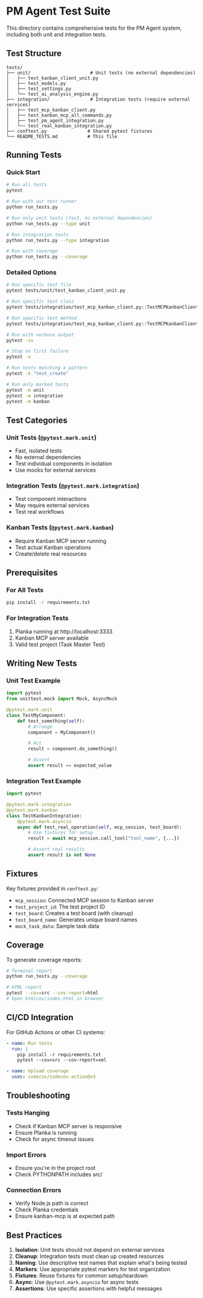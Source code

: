 # PM Agent Test Suite

This directory contains comprehensive tests for the PM Agent system, including both unit and integration tests.

## Test Structure

```
tests/
├── unit/                      # Unit tests (no external dependencies)
│   ├── test_kanban_client_unit.py
│   ├── test_models.py
│   ├── test_settings.py
│   └── test_ai_analysis_engine.py
├── integration/               # Integration tests (require external services)
│   ├── test_mcp_kanban_client.py
│   ├── test_kanban_mcp_all_commands.py
│   ├── test_pm_agent_integration.py
│   └── test_real_kanban_integration.py
├── conftest.py               # Shared pytest fixtures
└── README_TESTS.md           # This file
```

## Running Tests

### Quick Start

```bash
# Run all tests
pytest

# Run with our test runner
python run_tests.py

# Run only unit tests (fast, no external dependencies)
python run_tests.py --type unit

# Run integration tests
python run_tests.py --type integration

# Run with coverage
python run_tests.py --coverage
```

### Detailed Options

```bash
# Run specific test file
pytest tests/unit/test_kanban_client_unit.py

# Run specific test class
pytest tests/integration/test_mcp_kanban_client.py::TestMCPKanbanClientIntegration

# Run specific test method
pytest tests/integration/test_mcp_kanban_client.py::TestMCPKanbanClientIntegration::test_connection_context_manager

# Run with verbose output
pytest -vv

# Stop on first failure
pytest -x

# Run tests matching a pattern
pytest -k "test_create"

# Run only marked tests
pytest -m unit
pytest -m integration
pytest -m kanban
```

## Test Categories

### Unit Tests (`@pytest.mark.unit`)
- Fast, isolated tests
- No external dependencies
- Test individual components in isolation
- Use mocks for external services

### Integration Tests (`@pytest.mark.integration`)
- Test component interactions
- May require external services
- Test real workflows

### Kanban Tests (`@pytest.mark.kanban`)
- Require Kanban MCP server running
- Test actual Kanban operations
- Create/delete real resources

## Prerequisites

### For All Tests
```bash
pip install -r requirements.txt
```

### For Integration Tests
1. Planka running at http://localhost:3333
2. Kanban MCP server available
3. Valid test project (Task Master Test)

## Writing New Tests

### Unit Test Example
```python
import pytest
from unittest.mock import Mock, AsyncMock

@pytest.mark.unit
class TestMyComponent:
    def test_something(self):
        # Arrange
        component = MyComponent()

        # Act
        result = component.do_something()

        # Assert
        assert result == expected_value
```

### Integration Test Example
```python
import pytest

@pytest.mark.integration
@pytest.mark.kanban
class TestKanbanIntegration:
    @pytest.mark.asyncio
    async def test_real_operation(self, mcp_session, test_board):
        # Use fixtures for setup
        result = await mcp_session.call_tool("tool_name", {...})

        # Assert real results
        assert result is not None
```

## Fixtures

Key fixtures provided in `conftest.py`:

- `mcp_session`: Connected MCP session to Kanban server
- `test_project_id`: The test project ID
- `test_board`: Creates a test board (with cleanup)
- `test_board_name`: Generates unique board names
- `mock_task_data`: Sample task data

## Coverage

To generate coverage reports:

```bash
# Terminal report
python run_tests.py --coverage

# HTML report
pytest --cov=src --cov-report=html
# Open htmlcov/index.html in browser
```

## CI/CD Integration

For GitHub Actions or other CI systems:

```yaml
- name: Run tests
  run: |
    pip install -r requirements.txt
    pytest --cov=src --cov-report=xml

- name: Upload coverage
  uses: codecov/codecov-action@v3
```

## Troubleshooting

### Tests Hanging
- Check if Kanban MCP server is responsive
- Ensure Planka is running
- Check for async timeout issues

### Import Errors
- Ensure you're in the project root
- Check PYTHONPATH includes src/

### Connection Errors
- Verify Node.js path is correct
- Check Planka credentials
- Ensure kanban-mcp is at expected path

## Best Practices

1. **Isolation**: Unit tests should not depend on external services
2. **Cleanup**: Integration tests must clean up created resources
3. **Naming**: Use descriptive test names that explain what's being tested
4. **Markers**: Use appropriate pytest markers for test organization
5. **Fixtures**: Reuse fixtures for common setup/teardown
6. **Async**: Use `@pytest.mark.asyncio` for async tests
7. **Assertions**: Use specific assertions with helpful messages
